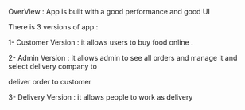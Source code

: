 OverView : App is built with a good performance and good UI

There is 3 versions of app :

1- Customer Version : it allows users to buy food online .

2- Admin Version : it allows admin to see all orders and manage it and select delivery company to

deliver order to customer

3- Delivery Version : it allows people to work as delivery
